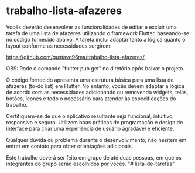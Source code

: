 # trabalho-lista-afazeres

Vocês deverão desenvolver as funcionalidades de editar e excluir uma tarefa de uma lista de afazeres utilizando o framework Flutter, baseando-se no código fornecido abaixo. A tarefa inclui adaptar tanto a lógica quanto o layout conforme as necessidades surgirem.

https://github.com/gustavo96ma/trabalho-lista-afazeres/

OBS: Rode o comando "flutter pub get" no diretório após baixar o projeto.

O código fornecido apresenta uma estrutura básica para uma lista de afazeres (to-do list) em Flutter. No entanto, vocês devem adaptar a lógica de acordo com as necessidades adicionando ou removendo widgets, telas, botões, ícones e todo o necessário para atender às especificações do trabalho.

Certifiquem-se de que o aplicativo resultante seja funcional, intuitivo, responsivo e seguro. Utilizem boas práticas de programação e design de interface para criar uma experiência de usuário agradável e eficiente.

Qualquer dúvida ou problema durante o desenvolvimento, não hesitem em entrar em contato para obter orientações adicionais.

Este trabalho deverá ser feito em grupo de até duas pessoas, em que os integrantes do grupo serão escolhidos por vocês.
"# lista-de-tarefas" 
